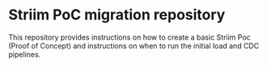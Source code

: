 # Striim PoC migration repository
This repository provides instructions on how to create a basic Striim Poc (Proof of Concept) and instructions on when to run the initial load and CDC pipelines.

